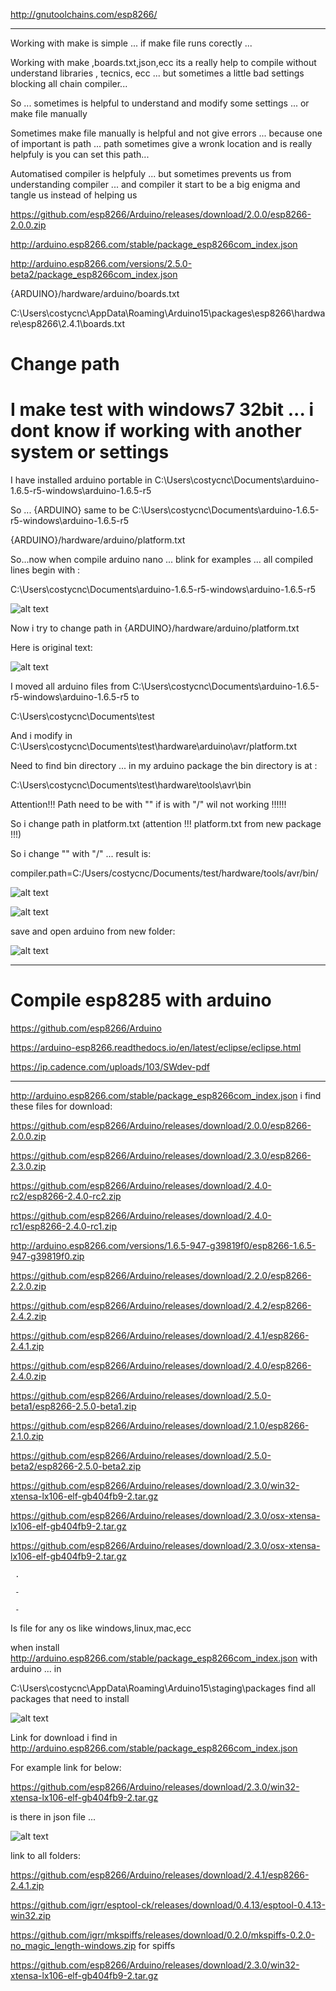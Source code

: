 http://gnutoolchains.com/esp8266/

-------------------------------------------------------------------

Working with make is simple ... if make file runs corectly ... 

Working with make ,boards.txt,json,ecc its a really help to compile without understand libraries , tecnics, ecc ... but sometimes a little bad settings blocking all chain compiler...

So ... sometimes is helpful to understand and modify some settings ... or make file manually 

Sometimes make file manually is helpful and not give errors ... because one of important is path ... path sometimes give a wronk location and is really helpfuly is you can set this path...

Automatised compiler is helpfuly ... but sometimes prevents us from understanding compiler ... and compiler it start to be a big enigma and tangle us instead of helping us

https://github.com/esp8266/Arduino/releases/download/2.0.0/esp8266-2.0.0.zip

http://arduino.esp8266.com/stable/package_esp8266com_index.json

http://arduino.esp8266.com/versions/2.5.0-beta2/package_esp8266com_index.json

{ARDUINO}/hardware/arduino/boards.txt

C:\Users\costycnc\AppData\Roaming\Arduino15\packages\esp8266\hardware\esp8266\2.4.1\boards.txt

# Change path

# I make test with windows7 32bit ... i dont know if working with another system or settings

I have installed arduino portable in C:\Users\costycnc\Documents\arduino-1.6.5-r5-windows\arduino-1.6.5-r5

So ... {ARDUINO} same to be C:\Users\costycnc\Documents\arduino-1.6.5-r5-windows\arduino-1.6.5-r5

{ARDUINO}/hardware/arduino/platform.txt

So...now when compile arduino nano ... blink for examples ... all compiled lines begin with :

C:\Users\costycnc\Documents\arduino-1.6.5-r5-windows\arduino-1.6.5-r5

![alt text](https://github.com/costycnc/test-compile-esp8285/blob/master/boards/1.jpg)

Now i try to change path in {ARDUINO}/hardware/arduino/platform.txt

Here is original text:

![alt text](https://github.com/costycnc/test-compile-esp8285/blob/master/boards/2.jpg)

I moved all arduino files from C:\Users\costycnc\Documents\arduino-1.6.5-r5-windows\arduino-1.6.5-r5 to

C:\Users\costycnc\Documents\test

And i modify in C:\Users\costycnc\Documents\test\hardware\arduino\avr/platform.txt

Need to find bin directory ... in my arduino package the bin directory is at :

C:\Users\costycnc\Documents\test\hardware\tools\avr\bin

Attention!!! Path need to be with "\" if is with "/" wil not working !!!!!!

So i change path in platform.txt (attention !!! platform.txt from new package !!!)

So i change "\" with "/" ... result is:

compiler.path=C:/Users/costycnc/Documents/test/hardware/tools/avr/bin/

![alt text](https://github.com/costycnc/test-compile-esp8285/blob/master/boards/3a.jpg)

![alt text](https://github.com/costycnc/test-compile-esp8285/blob/master/boards/4.jpg)

save and open arduino from new folder:

![alt text](https://github.com/costycnc/test-compile-esp8285/blob/master/boards/5.jpg)

---------------------------------------------------------------------------

# Compile esp8285 with arduino

https://github.com/esp8266/Arduino

https://arduino-esp8266.readthedocs.io/en/latest/eclipse/eclipse.html

https://ip.cadence.com/uploads/103/SWdev-pdf

--------------------------------------------------------------------------------------------

http://arduino.esp8266.com/stable/package_esp8266com_index.json i find these files for download:

  https://github.com/esp8266/Arduino/releases/download/2.0.0/esp8266-2.0.0.zip

   https://github.com/esp8266/Arduino/releases/download/2.3.0/esp8266-2.3.0.zip

   https://github.com/esp8266/Arduino/releases/download/2.4.0-rc2/esp8266-2.4.0-rc2.zip

   https://github.com/esp8266/Arduino/releases/download/2.4.0-rc1/esp8266-2.4.0-rc1.zip

   http://arduino.esp8266.com/versions/1.6.5-947-g39819f0/esp8266-1.6.5-947-g39819f0.zip

   https://github.com/esp8266/Arduino/releases/download/2.2.0/esp8266-2.2.0.zip

   https://github.com/esp8266/Arduino/releases/download/2.4.2/esp8266-2.4.2.zip

   https://github.com/esp8266/Arduino/releases/download/2.4.1/esp8266-2.4.1.zip

   https://github.com/esp8266/Arduino/releases/download/2.4.0/esp8266-2.4.0.zip

   https://github.com/esp8266/Arduino/releases/download/2.5.0-beta1/esp8266-2.5.0-beta1.zip
     
   https://github.com/esp8266/Arduino/releases/download/2.1.0/esp8266-2.1.0.zip
     
   https://github.com/esp8266/Arduino/releases/download/2.5.0-beta2/esp8266-2.5.0-beta2.zip
     
   https://github.com/esp8266/Arduino/releases/download/2.3.0/win32-xtensa-lx106-elf-gb404fb9-2.tar.gz
     
   https://github.com/esp8266/Arduino/releases/download/2.3.0/osx-xtensa-lx106-elf-gb404fb9-2.tar.gz
     
   https://github.com/esp8266/Arduino/releases/download/2.3.0/osx-xtensa-lx106-elf-gb404fb9-2.tar.gz
     
     .
     
     -
     
     -
     
   Is file for any os like windows,linux,mac,ecc
     
   when install http://arduino.esp8266.com/stable/package_esp8266com_index.json with arduino ... in 
   
   C:\Users\costycnc\AppData\Roaming\Arduino15\staging\packages find all packages that need to install
   
   
![alt text](https://github.com/costycnc/test-compile-esp8285/blob/master/boards/x1.jpg)

Link for download i find in http://arduino.esp8266.com/stable/package_esp8266com_index.json

For example link for below:

https://github.com/esp8266/Arduino/releases/download/2.3.0/win32-xtensa-lx106-elf-gb404fb9-2.tar.gz

is there in json file ...

![alt text](https://github.com/costycnc/test-compile-esp8285/blob/master/boards/x2.jpg)

link to all folders:

https://github.com/esp8266/Arduino/releases/download/2.4.1/esp8266-2.4.1.zip

https://github.com/igrr/esptool-ck/releases/download/0.4.13/esptool-0.4.13-win32.zip

https://github.com/igrr/mkspiffs/releases/download/0.2.0/mkspiffs-0.2.0-no_magic_length-windows.zip  for spiffs

https://github.com/esp8266/Arduino/releases/download/2.3.0/win32-xtensa-lx106-elf-gb404fb9-2.tar.gz













     
     
     
     
     
     
     
     





























